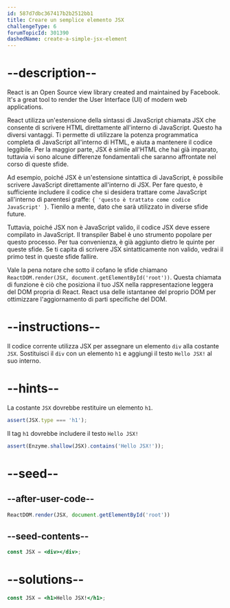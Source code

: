 ```yaml
---
id: 587d7dbc367417b2b2512bb1
title: Creare un semplice elemento JSX
challengeType: 6
forumTopicId: 301390
dashedName: create-a-simple-jsx-element
---
```


# --description--

React is an Open Source view library created and maintained by Facebook. It's a great tool to render the User Interface (UI) of modern web applications.

React utilizza un'estensione della sintassi di JavaScript chiamata JSX che consente di scrivere HTML direttamente all'interno di JavaScript. Questo ha diversi vantaggi. Ti permette di utilizzare la potenza programmatica completa di JavaScript all'interno di HTML, e aiuta a mantenere il codice leggibile. Per la maggior parte, JSX è simile all'HTML che hai già imparato, tuttavia vi sono alcune differenze fondamentali che saranno affrontate nel corso di queste sfide.

Ad esempio, poiché JSX è un'estensione sintattica di JavaScript, è possibile scrivere JavaScript direttamente all'interno di JSX. Per fare questo, è sufficiente includere il codice che si desidera trattare come JavaScript all'interno di parentesi graffe: `{ 'questo è trattato come codice JavaScript' }`. Tienilo a mente, dato che sarà utilizzato in diverse sfide future.

Tuttavia, poiché JSX non è JavaScript valido, il codice JSX deve essere compilato in JavaScript. Il transpiler Babel è uno strumento popolare per questo processo. Per tua convenienza, è già aggiunto dietro le quinte per queste sfide. Se ti capita di scrivere JSX sintatticamente non valido, vedrai il primo test in queste sfide fallire.

Vale la pena notare che sotto il cofano le sfide chiamano `ReactDOM.render(JSX, document.getElementById('root'))`. Questa chiamata di funzione è ciò che posiziona il tuo JSX nella rappresentazione leggera del DOM propria di React. React usa delle istantanee del proprio DOM per ottimizzare l'aggiornamento di parti specifiche del DOM.

# --instructions--

Il codice corrente utilizza JSX per assegnare un elemento `div` alla costante `JSX`. Sostituisci il `div` con un elemento `h1` e aggiungi il testo `Hello JSX!` al suo interno.

# --hints--

La costante `JSX` dovrebbe restituire un elemento `h1`.

```js
assert(JSX.type === 'h1');
```

Il tag `h1` dovrebbe includere il testo `Hello JSX!`

```js
assert(Enzyme.shallow(JSX).contains('Hello JSX!'));
```

# --seed--

## --after-user-code--

```jsx
ReactDOM.render(JSX, document.getElementById('root'))
```

## --seed-contents--

```jsx
const JSX = <div></div>;
```

# --solutions--

```jsx
const JSX = <h1>Hello JSX!</h1>;
```
